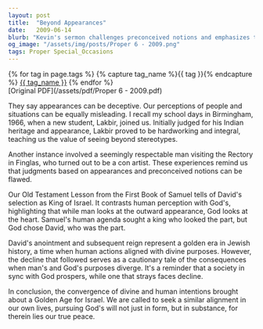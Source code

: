 ```yaml
---
layout: post
title:  "Beyond Appearances"
date:   2009-06-14
blurb: "Kevin's sermon challenges preconceived notions and emphasizes the importance of looking beyond outward appearances to see the true character of individuals. Drawing from the story of David's anointment in the Old Testament, he illustrates how God's perception differs from man's, focusing on the heart rather than external qualities. The sermon encourages us to align our purposes with God's, seeking substance over form for lasting peace and prosperity."
og_image: "/assets/img/posts/Proper 6 - 2009.png"
tags: Proper Special_Occasions
---    
```

<div class="tag-pills">
  {% for tag in page.tags %}
    {% capture tag_name %}{{ tag }}{% endcapture %}
    <a href="{{ site.baseurl }}/tag/{{ tag_name | slugify }}" class="tag-pill">{{ tag_name }}</a>
  {% endfor %}
</div>
[Original PDF](/assets/pdf/Proper 6 - 2009.pdf)

They say appearances can be deceptive. Our perceptions of people and situations can be equally misleading. I recall my school days in Birmingham, 1966, when a new student, Lakbir, joined us. Initially judged for his Indian heritage and appearance, Lakbir proved to be hardworking and integral, teaching us the value of seeing beyond stereotypes.

Another instance involved a seemingly respectable man visiting the Rectory in Finglas, who turned out to be a con artist. These experiences remind us that judgments based on appearances and preconceived notions can be flawed.

Our Old Testament Lesson from the First Book of Samuel tells of David's selection as King of Israel. It contrasts human perception with God's, highlighting that while man looks at the outward appearance, God looks at the heart. Samuel's human agenda sought a king who looked the part, but God chose David, who was the part.

David's anointment and subsequent reign represent a golden era in Jewish history, a time when human actions aligned with divine purposes. However, the decline that followed serves as a cautionary tale of the consequences when man's and God's purposes diverge. It's a reminder that a society in sync with God prospers, while one that strays faces decline.

In conclusion, the convergence of divine and human intentions brought about a Golden Age for Israel. We are called to seek a similar alignment in our own lives, pursuing God's will not just in form, but in substance, for therein lies our true peace.
